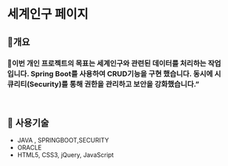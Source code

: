 <h1>세계인구 페이지 </h1>
<h2>🥇개요</h2>
<h3>🎯이번 개인 프로젝트의 목표는 세계인구와 관련된 데이터를 처리하는 작업입니다. Spring Boot를 사용하여 CRUD기능을 구현 했습니다. 동시에 시큐리티(Security)를 통해 권한을 관리하고 보안을 강화했습니다.”</h3>

<br>

<h2>🚀 사용기술</h2>
<ul>
  <li> JAVA , SPRINGBOOT,SECURITY</li>
  <li>ORACLE</li>
  <li>HTML5, CSS3, jQuery, JavaScript</li>
</ul>
<br>
